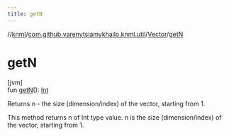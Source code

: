 ```yaml
---
title: getN
---
```

//[knml](../../../index.html)/[com.github.varenytsiamykhailo.knml.util](../index.html)/[Vector](index.html)/[getN](get-n.html)



# getN



[jvm]\
fun [getN](get-n.html)(): [Int](https://kotlinlang.org/api/latest/jvm/stdlib/kotlin/-int/index.html)



Returns n - the size (dimension/index) of the vector, starting from 1.



This method returns n of Int type value. n is the size (dimension/index) of the vector, starting from 1.




